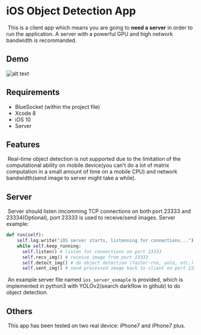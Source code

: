 # iOS Object Detection App

​	This is a client app which means you are going to **need a server** in order to run the application. A server with a powerful GPU and high network bandwidth is recommanded. 

## Demo

![alt text](http://wx3.sinaimg.cn/large/98d135cfly1ffql9xdjaqj21kw0xrnpj.jpg)

## Requirements 

- BlueSocket (within the project file)
- Xcode 8
- iOS 10
- Server

## Features

​	Real-time object detection is not supported due to the limitation of the computational ability on mobile device(you can't do a lot of matrix computation in a small amount of time on a mobile CPU) and network bandwidth(send image to server might take a while).

## Server

​	Server should listen imcomming TCP connections on both port 23333 and 23334(Optional), port 23333 is used to receive/send images. Server example:

```python
def run(self):
    self.log.write("iOS server starts, listenning for connections...")
    while self.keep_running:
      self.listen() # listen for connections on port 23333
      self.recv_img() # receive image from port 23333
      self.detect_img() # do object detection (faster-rnn, yolo, etc.)
      self.sent_img() # send processed image back to client on port 23333
```

​	An example server file named ``ios_server_exmaple`` is provided, which is implemented in python3 with YOLOv2(search darkflow in github) to do object detection.

## Others

​	This app has been tested on two real device: iPhone7 and iPhone7 plus.

